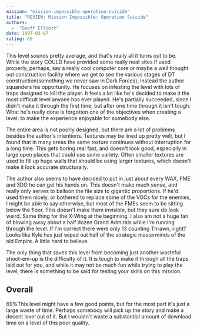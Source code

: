 ```yaml
---
mission: "mission-impossible-operation-suicide"
title: "REVIEW: Mission Impossible: Operation Suicide"
authors: 
  -  "Geoff Elliott"
date: 1997-03-07
rating: 69
---
```


This level sounds pretty average, and that's really all it turns out to be. While the story COULD have provided some really neat sites if used properly, perhaps, say a really cool computer core or maybe a well thought out construction facility where we get to see the various stages of DT construction(something we never saw in Dark Forces), instead the author squanders his opportunity. He focuses on infesting the level with lots of traps designed to kill the player. It feels a lot like he's decided to make it the most difficult level anyone has ever played. He's partially succeeded, since I didn't make it through the first time, but after one time through it isn't tough. What he's really done is forgotten one of the objectives when creating a level: to make the experience enjoyable for somebody else.

The entire area is not poorly designed, but there are a lot of problems besides the author's intentions. Textures may be lined up pretty well, but I found that in many areas the same texture continues without interruption for a long time. This gets boring real fast, and doesn't look good, especially in large open places that could use some variety. Often smaller textures are used to fill up huge walls that should be using larger textures, which doesn't make it look accurate structurally.

The author also seems to have decided to put in just about every WAX, FME and 3DO he can get his hands on. This doesn't make much sense, and really only serves to balloon the file size to gigantic proportions. If he'd used them nicely, or bothered to replace some of the VOCs for the enemies, I might be able to say otherwise, but most of the FMEs seem to be sitting below the floor. This doesn't make them invisible, but they sure do look weird. Same thing for the X-Wing at the beginning. I also am not a huge fan of blowing away about a half dozen Grand Admirals while I'm running through the level. If I'm correct there were only 13 counting Thrawn, right? Looks like Kyle has just wiped out half of the strategic masterminds of the old Empire. A little hard to believe.

The only thing that saves this level from becoming just another wasteful shoot-em-up is the difficulty of it. It is tough to make it through all the traps laid out for you, and while it may not be much fun while trying to play the level, there is something to be said for testing your skills on this mission.


## Overall

69%This level might have a few good points, but for the most part it's just a large waste of time. Perhaps somebody will pick up the story and make a decent level out of it. But I wouldn't waste a substantial amount of download time on a level of this poor quality.